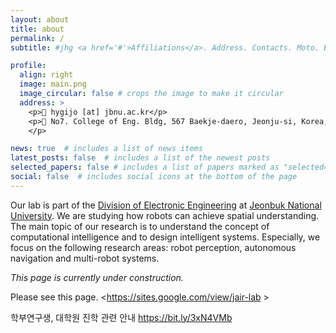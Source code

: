 ```yaml
---
layout: about
title: about
permalink: /
subtitle: #jhg <a href='#'>Affiliations</a>. Address. Contacts. Moto. Etc.

profile:
  align: right
  image: main.png
  image_circular: false # crops the image to make it circular
  address: >
    <p>📧 hygijo [at] jbnu.ac.kr</p>
    <p>📍 No7. College of Eng. Bldg, 567 Baekje-daero, Jeonju-si, Korea, 54896
    </p>

news: true  # includes a list of news items
latest_posts: false  # includes a list of the newest posts
selected_papers: false # includes a list of papers marked as "selected={true}"
social: false  # includes social icons at the bottom of the page
---
```


Our lab is part of the [Division of Electronic Engineering](https://eei.jbnu.ac.kr) at [Jeonbuk National University](https://jbnu.ac.kr). We are studying how robots can achieve spatial understanding. The main topic of our research is to understand the concept of computational intelligence and to design intelligent systems. Especially, we focus on the following research areas: robot perception, autonomous navigation and multi-robot systems. 

_This page is currently under construction._

Please see this page. <https://sites.google.com/view/jair-lab >

학부연구생, 대학원 진학 관련 안내 <https://bit.ly/3xN4VMb>



<!--
Write your biography here. Tell the world about yourself. Link to your favorite [subreddit](http://reddit.com). You can put a picture in, too. The code is already in, just name your picture `prof_pic.jpg` and put it in the `img/` folder.

Put your address / P.O. box / other info right below your picture. You can also disable any of these elements by editing `profile` property of the YAML header of your `_pages/about.md`. Edit `_bibliography/papers.bib` and Jekyll will render your [publications page](/al-folio/publications/) automatically.

Link to your social media connections, too. This theme is set up to use [Font Awesome icons](http://fortawesome.github.io/Font-Awesome/) and [Academicons](https://jpswalsh.github.io/academicons/), like the ones below. Add your Facebook, Twitter, LinkedIn, Google Scholar, or just disable all of them.
-->